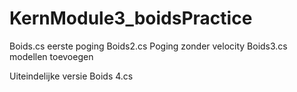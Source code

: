 # KernModule3_boidsPractice
Boids.cs eerste poging
Boids2.cs Poging zonder velocity
Boids3.cs modellen toevoegen

Uiteindelijke versie
Boids 4.cs
